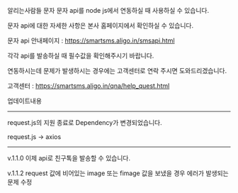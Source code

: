 알리는사람들 문자 문자 api를 node js에서 연동하실 때 사용하실 수 있습니다.

문자 api에 대한 자세한 사항은 본사 홈페이지에서 확인하실 수 있습니다.

문자 api 안내페이지 : https://smartsms.aligo.in/smsapi.html

각각 api를 발송하실 때 필수값을 확인해주시기 바랍니다.

연동하시는데 문제가 발생하시는 경우에는 고객센터로 연락 주시면 도와드리겠습니다.

고객센터 : https://smartsms.aligo.in/qna/help_quest.html

업데이트내용

-------------------------------------------------------------------------

request.js의 지원 종료로 Dependency가 변경되었습니다.

request.js -> axios

-------------------------------------------------------------------------

v.1.1.0 이제 api로 친구톡을 발송할 수 있습니다.

v.1.1.2 request 값에 비어있는 image 또는 fimage 값을 보냈을 경우 에러가 발생되는 문제 수정